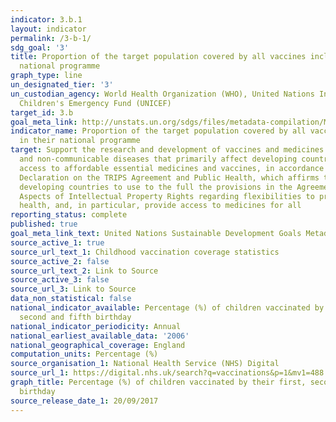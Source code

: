```yaml
---
indicator: 3.b.1
layout: indicator
permalink: /3-b-1/
sdg_goal: '3'
title: Proportion of the target population covered by all vaccines included in their
  national programme
graph_type: line
un_designated_tier: '3'
un_custodian_agency: World Health Organization (WHO), United Nations International
  Children's Emergency Fund (UNICEF)
target_id: 3.b
goal_meta_link: http://unstats.un.org/sdgs/files/metadata-compilation/Metadata-Goal-3.pdf
indicator_name: Proportion of the target population covered by all vaccines included
  in their national programme
target: Support the research and development of vaccines and medicines for the communicable
  and non‑communicable diseases that primarily affect developing countries, provide
  access to affordable essential medicines and vaccines, in accordance with the Doha
  Declaration on the TRIPS Agreement and Public Health, which affirms the right of
  developing countries to use to the full the provisions in the Agreement on Trade-Related
  Aspects of Intellectual Property Rights regarding flexibilities to protect public
  health, and, in particular, provide access to medicines for all
reporting_status: complete
published: true
goal_meta_link_text: United Nations Sustainable Development Goals Metadata (pdf 865kB)
source_active_1: true
source_url_text_1: Childhood vaccination coverage statistics
source_active_2: false
source_url_text_2: Link to Source
source_active_3: false
source_url_3: Link to Source
data_non_statistical: false
national_indicator_available: Percentage (%) of children vaccinated by their first,
  second and fifth birthday
national_indicator_periodicity: Annual
national_earliest_available_data: '2006'
national_geographical_coverage: England
computation_units: Percentage (%)
source_organisation_1: National Health Service (NHS) Digital
source_url_1: https://digital.nhs.uk/search?q=vaccinations&p=1&mv1=488
graph_title: Percentage (%) of children vaccinated by their first, second and fifth
  birthday
source_release_date_1: 20/09/2017
---
```

